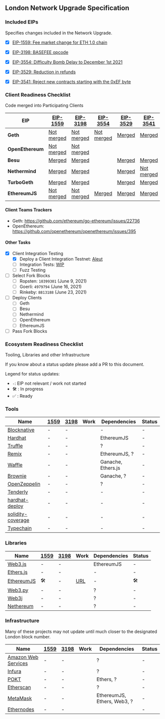 ## London Network Upgrade Specification

### Included EIPs
Specifies changes included in the Network Upgrade.

  - [x] [EIP-1559: Fee market change for ETH 1.0 chain](https://eips.ethereum.org/EIPS/eip-1559)
  - [x] [EIP-3198: BASEFEE opcode](https://eips.ethereum.org/EIPS/eip-3198)
  - [x] [EIP-3554: Difficulty Bomb Delay to December 1st 2021](https://eips.ethereum.org/EIPS/eip-3554)
  - [x] [EIP-3529: Reduction in refunds](https://eips.ethereum.org/EIPS/eip-3529)
  - [x] [EIP-3541: Reject new contracts starting with the 0xEF byte](https://eips.ethereum.org/EIPS/eip-3541)


### Client Readiness Checklist
Code merged into Participating Clients

| EIP | [EIP-1559](https://eips.ethereum.org/EIPS/eip-1559) | [EIP-3198](https://eips.ethereum.org/EIPS/eip-3198) | [EIP-3554](https://eips.ethereum.org/EIPS/eip-3554) | [EIP-3529](https://eips.ethereum.org/EIPS/eip-3529) | [EIP-3541](https://eips.ethereum.org/EIPS/eip-3541) | 
|------------------|------|-------|--------|---------|-------|
| **Geth**         | [Not merged](https://github.com/ethereum/go-ethereum/pull/22837) | [Not merged](https://github.com/ethereum/go-ethereum/pull/22837) | [Not merged](https://github.com/ethereum/go-ethereum/pull/22870) | [Merged](https://github.com/ethereum/go-ethereum/pull/22733) | [Merged](https://github.com/ethereum/go-ethereum/pull/22809)
| **OpenEthereum** | [Not merged](https://github.com/openethereum/openethereum/pull/393) | [Not merged](https://github.com/openethereum/openethereum/issues/394) | 
| **Besu**         | [Merged](https://github.com/hyperledger/besu/pulls?q=is%3Apr+1559) | [Merged](https://github.com/hyperledger/besu/pull/2123) | | [Merged](https://github.com/hyperledger/besu/pull/2238) | [Merged](https://github.com/hyperledger/besu/pull/2245)
| **Nethermind**   | [Merged](https://github.com/NethermindEth/nethermind/pull/3023) | [Merged](https://github.com/NethermindEth/nethermind/pull/2985)||[Merged](https://github.com/NethermindEth/nethermind/pull/3048) | [Not merged](https://github.com/NethermindEth/nethermind/pull/3059)
| **TurboGeth**    | [Merged](https://github.com/ledgerwatch/turbo-geth/pull/1704) | [Merged](https://github.com/ledgerwatch/turbo-geth/pull/1704) | | [Merged](https://github.com/ledgerwatch/turbo-geth/pull/1853)| [Merged](https://github.com/ledgerwatch/turbo-geth/pull/1853)
| **EthereumJS**   | [Not merged](https://github.com/ethereumjs/ethereumjs-monorepo/pull/1148) | [Not merged](https://github.com/ethereumjs/ethereumjs-monorepo/pull/1148) | [Merged](https://github.com/ethereumjs/ethereumjs-monorepo/pull/1245) | [Merged](https://github.com/ethereumjs/ethereumjs-monorepo/pull/1239) | [Merged](https://github.com/ethereumjs/ethereumjs-monorepo/pull/1240)

#### Client Teams Trackers

* Geth: https://github.com/ethereum/go-ethereum/issues/22736 
* OpenEthereum: https://github.com/openethereum/openethereum/issues/395 

#### Other Tasks
 
- [x] Client Integration Testing
  - [x] Deploy a Client Integration Testnet: [Aleut](https://github.com/ethereum/eth1.0-specs/blob/master/network-upgrades/client-integration-testnets/aleut.md)
  - [ ] Integration Tests: [WIP](https://hackmd.io/@SduYUIHbT6a6DHUpikAcFQ/BJP9arcB_/%2FuID06YEhSj2uFzEviDIaJQ)
  - [ ] Fuzz Testing
 - [ ] Select Fork Blocks
   - [ ] Ropsten: `10399301` (June 9, 2021)
   - [ ] Goerli:  `4979794` (June 16, 2021)
   - [ ] Rinkeby: `8813188` (June 23, 2021)
 - [ ] Deploy Clients
   - [ ]  Geth
   - [ ]  Besu
   - [ ]  Nethermind
   - [ ]  OpenEthereum
   - [ ]  EthereumJS
 - [ ] Pass Fork Blocks

### Ecosystem Readiness Checklist
Tooling, Libraries and other Infrastructure

If you know about a status update please add a PR to this document.

Legend for status updates:

- `-`: EIP not relevant / work not started
- 🛠️ : In progress
- ✅ : Ready

### Tools

| Name | [1559][eip-1559-link] | [3198][eip-3198-link] | Work | Dependencies | Status
|---|---|---|---|---|---|
| [Blocknative][blocknative-link]        | - | - |          | -      | - 
| [Hardhat][hardhat-link]        | - | - |          | EthereumJS      | - 
| [Truffle][truffle-link]        | - | - |          | ?               | - 
| [Remix][remix-link]            | - | - |          | EthereumJS, ?   | -
| [Waffle][waffle-link]          | - | - |          | Ganache, Ethers.js | -
| [Brownie][brownie-link]          | - | - |          | Ganache, ?      | -
| [OpenZeppelin][oz-link]        | - | - |          | ?               | -
| [Tenderly][tenderly-link]        | - | - |          | -      | - 
| [hardhat-deploy][hardhat-deploy-link]        | - | - |          | -      | - 
| [solidity-coverage][solidity-coverage-link]        | - | - |          | -      | - 
| [Typechain][typechain-link]        | - | - |          | -      | - 

[typechain-link]: https://github.com/ethereum-ts/TypeChain
[solidity-coverage-link]: https://github.com/sc-forks/solidity-coverage
[hardhat-deploy-link]: https://github.com/wighawag/hardhat-deploy
[blocknative-link]: https://github.com/blocknative
[hardhat-link]: https://github.com/nomiclabs/hardhat
[truffle-link]: https://github.com/trufflesuite/truffle
[remix-link]: https://github.com/ethereum/remix-project
[waffle-link]: https://github.com/EthWorks/Waffle
[brownie-link]: https://github.com/eth-brownie/brownie
[oz-link]: https://github.com/OpenZeppelin
[tenderly-link]: https://github.com/Tenderly

### Libraries

| Name | [1559][eip-1559-link] | [3198][eip-3198-link] | Work | Dependencies | Status
|---|---|---|---|---|---|
| [Web3.js][web3js-link]        | - | - |          | EthereumJS    | - 
| [Ethers.js][ethers-link]      | - | - |          | -             | - 
| [EthereumJS][ethereumjs-link] | 🛠️ | - | [URL][ethereumjs-work]   | -    | 🛠️ 
| [Web3.py][web3py-link]        | - | - |          | ?             | -
| [Web3j][web3j-link]           | - | - |          | ?             | -
| [Nethereum][nethereum-link]   | - | - |          | ?             | -

[web3js-link]: https://github.com/ChainSafe/web3.js
[ethers-link]: https://github.com/ethers-io/ethers.js
[ethereumjs-link]: https://github.com/ethereumjs/ethereumjs-monorepo
[ethereumjs-work]: https://github.com/ethereumjs/ethereumjs-monorepo/issues/1211
[web3py-link]: https://github.com/ethereum/web3.py
[web3j-link]: https://github.com/web3j/web3j
[nethereum-link]: https://github.com/Nethereum/Nethereum

### Infrastructure

Many of these projects may not update until much closer to the designated London block number.

| Name | [1559][eip-1559-link] | [3198][eip-3198-link] | Work | Dependencies | Status
|---|---|---|---|---|---|
| [Amazon Web Services][AWS-link]        | -    | -       |      | ?             | -
| [Infura][infura-link]        | -        | -       |      | ?             | -
| [POKT][pocket-link]        | -        | -       |      | Ethers, ?     | - 
| [Etherscan][etherscan-link] | -        | -       |      | ?           | -
| [MetaMask][metamask-link]   | -        | -       |      | EthereumJS, Ethers, Web3, ? | -
| [Ethernodes][ethernodes-link]   | -        | -       |      |  | -

[AWS-link]: https://aws.amazon.com/
[ethernodes-link]: https://www.ethernodes.org/
[infura-link]: https://github.com/INFURA
[pocket-link]: https://pokt.network/
[etherscan-link]: https://github.com/etherscan
[metamask-link]: https://github.com/MetaMask

[eip-1559-link]: https://eips.ethereum.org/EIPS/eip-1559
[eip-3198-link]: https://eips.ethereum.org/EIPS/eip-3198
